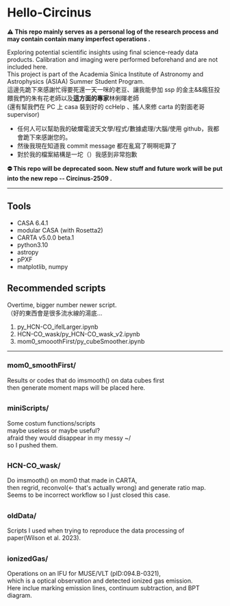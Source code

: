 # Hello-Circinus
**⚠️ This repo mainly serves as a personal log of the research process and may contain contain many imperfect operations .**  
>
Exploring potential scientific insights using final science-ready data products. Calibration and imaging were performed beforehand and are not included here.  
This project is part of the Academia Sinica Institute of Astronomy and Astrophysics (ASIAA) Summer Student Program.  
這邊先跪下來感謝忙得要死還一天一咪的老豆、讓我能參加 ssp 的金主&&瘋狂投餵我們的朱有花老師以及**這方面的專家**林俐暉老師  
(還有幫我們在 PC 上 casa 裝到好的 ccHelp 、搖人來修 carta 的對面老哥 supervisor)
>
- 任何人可以幫助我的破爛電波天文學/程式/數據處理/大腦/使用 github，我都會跪下來感謝您的。  
- 然後我現在知道我 commit message 都在亂寫了啊啊呃算了  
- 對於我的檔案結構是一坨（）我感到非常抱歉
>
**⛔️ This repo will be deprecated soon. New stuff and future work will be put into the new repo -- Circinus-2509 .**  
>
---
## Tools
- CASA 6.4.1
- modular CASA (with Rosetta2)
- CARTA v5.0.0 beta.1
- python3.10
- astropy
- pPXF
- matplotlib, numpy
## Recommended scripts
Overtime, bigger number newer script.  
（好的東西會是很多流水線的湯底...  
1. py_HCN-CO_ifelLarger.ipynb
2. HCN-CO_wask/py_HCN-CO_wask_v2.ipynb
3. mom0_smooothFirst/py_cubeSmoother.ipynb

---
### mom0_smoothFirst/
Results or codes that do imsmooth() on data cubes first  
then generate moment maps will be placed here.
##
### miniScripts/
Some costum functions/scripts  
maybe useless or maybe useful?  
afraid they would disappear in my messy ~/  
so I pushed them.
##
### HCN-CO_wask/
Do imsmooth() on mom0 that made in CARTA,  
then regrid, reconvol(<- that's actually wrong) and generate ratio map.  
Seems to be incorrect workflow so I just closed this case.
##
### oldData/
Scripts I used when trying to reproduce the data processing of paper(Wilson et al. 2023).
##
### ionizedGas/
Operations on an IFU for MUSE/VLT (pID:094.B-0321),  
which is a optical observation and detected ionized gas emission.  
Here inclue marking emission lines, continuum subtraction, and BPT diagram.
